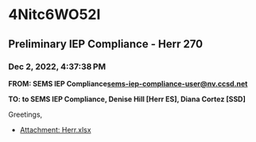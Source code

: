 # 4Nitc6WO52I
## Preliminary IEP Compliance - Herr 270
### Dec 2, 2022, 4:37:38 PM
**FROM: SEMS IEP Compliance<sems-iep-compliance-user@nv.ccsd.net>**

**TO: to SEMS IEP Compliance, Denise Hill [Herr ES], Diana Cortez [SSD]**


Greetings, 





* [Attachment: Herr.xlsx](4Nitc6WO52I-attachment-1.xlsx)
